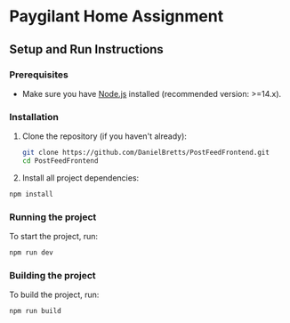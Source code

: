 # Paygilant Home Assignment

## Setup and Run Instructions

### Prerequisites

- Make sure you have [Node.js](https://nodejs.org/) installed (recommended version: >=14.x).

### Installation

1. Clone the repository (if you haven't already):

   ```bash
   git clone https://github.com/DanielBretts/PostFeedFrontend.git
   cd PostFeedFrontend
   ```

2. Install all project dependencies:

```bash
npm install
```

### Running the project

To start the project, run:

```bash
npm run dev
```

### Building the project

To build the project, run:

```bash
npm run build
```

